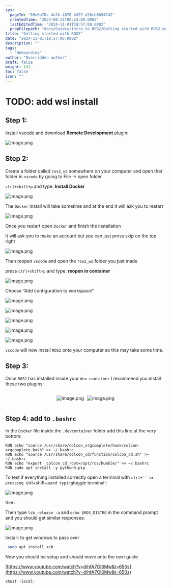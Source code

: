 ```yaml
---
sys:
  pageId: "89e0a78c-4e2b-4070-b327-d28cb0694742"
  createdTime: "2024-08-21T00:24:00.000Z"
  lastEditedTime: "2024-11-01T18:57:00.000Z"
  propFilepath: "docs/Guides/intro_to_ROS2/Getting started with ROS2.md"
title: "Getting started with ROS2"
date: "2024-11-01T18:57:00.000Z"
description: ""
tags:
  - "Onboarding"
author: "Overridden author"
draft: false
weight: 141
toc: false
icon: ""
---
```


# TODO: add wsl install

## Step 1:

[Install vscode](https://code.visualstudio.com/download) and download **Remote Development** plugin:

![image.png](https://prod-files-secure.s3.us-west-2.amazonaws.com/d518164a-d88e-44d1-a4ee-3adb3bd8bce0/efb52993-1881-4a40-b95e-6f020334f022/image.png?X-Amz-Algorithm=AWS4-HMAC-SHA256&X-Amz-Content-Sha256=UNSIGNED-PAYLOAD&X-Amz-Credential=ASIAZI2LB466T2WX3ROK%2F20250324%2Fus-west-2%2Fs3%2Faws4_request&X-Amz-Date=20250324T022054Z&X-Amz-Expires=3600&X-Amz-Security-Token=IQoJb3JpZ2luX2VjEIj%2F%2F%2F%2F%2F%2F%2F%2F%2F%2FwEaCXVzLXdlc3QtMiJIMEYCIQCIViciqb%2B2V5I85%2Bjtv3Bm34M2%2FavAXm7GK%2B9vBJ%2FaygIhAMJQE6%2BeV3rO4BhRXxaOoFx92NP2R95RX9AqOl8fTGyHKogECOH%2F%2F%2F%2F%2F%2F%2F%2F%2F%2FwEQABoMNjM3NDIzMTgzODA1Igxm7PSSyfvWrLSfYHwq3APjD%2Fk52wHCv9zwUJJiLyavzzt4OCH2ctPK4petQsxzcjVnIBSnHNpYG0zS79KEgra72m%2BOtLqnNF1uTu4ElBCSwgeKd1nZFab3IkHdBebzZDisMo5bsPJHsAj4T2oskrNeRMQtX3OKTNIk0UMdk33enG0deutmx%2BpVpiAAIPsM0tzOP0YIukGxY4u7URdoOBRHz9NjOUqO6Q%2BFUMI%2F0EjDxst2KCLeOVIAZi%2B72eyRfTyk5f4fCSER7YiunK2UVbNVaVRwo%2FuylQUF%2FnMLOQvYqyJzZciHjKM588HfA4C54YIdAWtGoQKMw0J%2FpNuF%2BhRtBIhrpkONzxpu7teZdwidADShnOAJhZzwI3%2B66O4t31UWq%2FjRXtypFXzYP1NLNmMq%2Bjg0ofr9MZu%2F2JF0mZ9HsyAwPJzpBaPcL4XAvR3RL3e4G7xwlOIm%2Fhoa5mc779FSx9%2BVCsDObyJG7uloNz%2BDs1nlNZrTVtV4XIkvQnPzsoAApi8%2BBRx5C%2BM9beiYfBzhT3jhmF2TZH6UDg0qLoBp5jk9atwZlPgCYqpSpILMLdHgmrsVRbMKd4cZh5WpRT1EHbhQOR3l3YGqLuMvJ%2Fb1Fepi4meMglXn%2ByxpAU9CBJL7tCrlZzN1mp9e5zDBsIK%2FBjqkAdik1cMKx1IAPnWgg3ijXu2XYSlgsAc9Xo3QndfTc3xbqr4nGrA4HL8lgmo05zgx1lGx8aLvJr1%2FDjitxm3qeyFc3iS2SGZhq8EdcP9UaSvzuRzZxj0fIP8yGwzn7s1iMSs7BrG%2F9GwWEhfi0UA53fK2b%2FUHMYUm5Gkch2w8OIZDvEnBBMMmWNnawZ98Kxe25UBDziuDjfgebYNSKwuXoWufts2s&X-Amz-Signature=aa76472ef7e47b89ee1b9bfde99731798eb4dcd5842f5f3c740aac0c9046befc&X-Amz-SignedHeaders=host&x-id=GetObject)

## Step 2:

Create a folder called `ros2_ws` somewhere on your computer and open that folder in `vscode` by going to File → open folder 

`ctrl+shift+p` and type: **Install Docker**

![image.png](https://prod-files-secure.s3.us-west-2.amazonaws.com/d518164a-d88e-44d1-a4ee-3adb3bd8bce0/2269dc0e-1cd5-47ff-bceb-c04ad9b2eab0/image.png?X-Amz-Algorithm=AWS4-HMAC-SHA256&X-Amz-Content-Sha256=UNSIGNED-PAYLOAD&X-Amz-Credential=ASIAZI2LB466T2WX3ROK%2F20250324%2Fus-west-2%2Fs3%2Faws4_request&X-Amz-Date=20250324T022054Z&X-Amz-Expires=3600&X-Amz-Security-Token=IQoJb3JpZ2luX2VjEIj%2F%2F%2F%2F%2F%2F%2F%2F%2F%2FwEaCXVzLXdlc3QtMiJIMEYCIQCIViciqb%2B2V5I85%2Bjtv3Bm34M2%2FavAXm7GK%2B9vBJ%2FaygIhAMJQE6%2BeV3rO4BhRXxaOoFx92NP2R95RX9AqOl8fTGyHKogECOH%2F%2F%2F%2F%2F%2F%2F%2F%2F%2FwEQABoMNjM3NDIzMTgzODA1Igxm7PSSyfvWrLSfYHwq3APjD%2Fk52wHCv9zwUJJiLyavzzt4OCH2ctPK4petQsxzcjVnIBSnHNpYG0zS79KEgra72m%2BOtLqnNF1uTu4ElBCSwgeKd1nZFab3IkHdBebzZDisMo5bsPJHsAj4T2oskrNeRMQtX3OKTNIk0UMdk33enG0deutmx%2BpVpiAAIPsM0tzOP0YIukGxY4u7URdoOBRHz9NjOUqO6Q%2BFUMI%2F0EjDxst2KCLeOVIAZi%2B72eyRfTyk5f4fCSER7YiunK2UVbNVaVRwo%2FuylQUF%2FnMLOQvYqyJzZciHjKM588HfA4C54YIdAWtGoQKMw0J%2FpNuF%2BhRtBIhrpkONzxpu7teZdwidADShnOAJhZzwI3%2B66O4t31UWq%2FjRXtypFXzYP1NLNmMq%2Bjg0ofr9MZu%2F2JF0mZ9HsyAwPJzpBaPcL4XAvR3RL3e4G7xwlOIm%2Fhoa5mc779FSx9%2BVCsDObyJG7uloNz%2BDs1nlNZrTVtV4XIkvQnPzsoAApi8%2BBRx5C%2BM9beiYfBzhT3jhmF2TZH6UDg0qLoBp5jk9atwZlPgCYqpSpILMLdHgmrsVRbMKd4cZh5WpRT1EHbhQOR3l3YGqLuMvJ%2Fb1Fepi4meMglXn%2ByxpAU9CBJL7tCrlZzN1mp9e5zDBsIK%2FBjqkAdik1cMKx1IAPnWgg3ijXu2XYSlgsAc9Xo3QndfTc3xbqr4nGrA4HL8lgmo05zgx1lGx8aLvJr1%2FDjitxm3qeyFc3iS2SGZhq8EdcP9UaSvzuRzZxj0fIP8yGwzn7s1iMSs7BrG%2F9GwWEhfi0UA53fK2b%2FUHMYUm5Gkch2w8OIZDvEnBBMMmWNnawZ98Kxe25UBDziuDjfgebYNSKwuXoWufts2s&X-Amz-Signature=892c26747a1b42773c70dad7f4701c4476350a3b51d11ef28093b8fcd25635b5&X-Amz-SignedHeaders=host&x-id=GetObject)

The `Docker` install will take sometime and at the end it will ask you to restart

![image.png](https://prod-files-secure.s3.us-west-2.amazonaws.com/d518164a-d88e-44d1-a4ee-3adb3bd8bce0/ed233f78-be33-4b1f-b89c-9c346c0e961e/image.png?X-Amz-Algorithm=AWS4-HMAC-SHA256&X-Amz-Content-Sha256=UNSIGNED-PAYLOAD&X-Amz-Credential=ASIAZI2LB466T2WX3ROK%2F20250324%2Fus-west-2%2Fs3%2Faws4_request&X-Amz-Date=20250324T022054Z&X-Amz-Expires=3600&X-Amz-Security-Token=IQoJb3JpZ2luX2VjEIj%2F%2F%2F%2F%2F%2F%2F%2F%2F%2FwEaCXVzLXdlc3QtMiJIMEYCIQCIViciqb%2B2V5I85%2Bjtv3Bm34M2%2FavAXm7GK%2B9vBJ%2FaygIhAMJQE6%2BeV3rO4BhRXxaOoFx92NP2R95RX9AqOl8fTGyHKogECOH%2F%2F%2F%2F%2F%2F%2F%2F%2F%2FwEQABoMNjM3NDIzMTgzODA1Igxm7PSSyfvWrLSfYHwq3APjD%2Fk52wHCv9zwUJJiLyavzzt4OCH2ctPK4petQsxzcjVnIBSnHNpYG0zS79KEgra72m%2BOtLqnNF1uTu4ElBCSwgeKd1nZFab3IkHdBebzZDisMo5bsPJHsAj4T2oskrNeRMQtX3OKTNIk0UMdk33enG0deutmx%2BpVpiAAIPsM0tzOP0YIukGxY4u7URdoOBRHz9NjOUqO6Q%2BFUMI%2F0EjDxst2KCLeOVIAZi%2B72eyRfTyk5f4fCSER7YiunK2UVbNVaVRwo%2FuylQUF%2FnMLOQvYqyJzZciHjKM588HfA4C54YIdAWtGoQKMw0J%2FpNuF%2BhRtBIhrpkONzxpu7teZdwidADShnOAJhZzwI3%2B66O4t31UWq%2FjRXtypFXzYP1NLNmMq%2Bjg0ofr9MZu%2F2JF0mZ9HsyAwPJzpBaPcL4XAvR3RL3e4G7xwlOIm%2Fhoa5mc779FSx9%2BVCsDObyJG7uloNz%2BDs1nlNZrTVtV4XIkvQnPzsoAApi8%2BBRx5C%2BM9beiYfBzhT3jhmF2TZH6UDg0qLoBp5jk9atwZlPgCYqpSpILMLdHgmrsVRbMKd4cZh5WpRT1EHbhQOR3l3YGqLuMvJ%2Fb1Fepi4meMglXn%2ByxpAU9CBJL7tCrlZzN1mp9e5zDBsIK%2FBjqkAdik1cMKx1IAPnWgg3ijXu2XYSlgsAc9Xo3QndfTc3xbqr4nGrA4HL8lgmo05zgx1lGx8aLvJr1%2FDjitxm3qeyFc3iS2SGZhq8EdcP9UaSvzuRzZxj0fIP8yGwzn7s1iMSs7BrG%2F9GwWEhfi0UA53fK2b%2FUHMYUm5Gkch2w8OIZDvEnBBMMmWNnawZ98Kxe25UBDziuDjfgebYNSKwuXoWufts2s&X-Amz-Signature=dccf62ac6ff90ad9e63bb26b5aacc248cd08cfeac69b14c873d3c5e4afd1734c&X-Amz-SignedHeaders=host&x-id=GetObject)

Once you restart open `Docker` and finish the installation

It will ask you to make an account but you can just press skip on the top right

![image.png](https://prod-files-secure.s3.us-west-2.amazonaws.com/d518164a-d88e-44d1-a4ee-3adb3bd8bce0/21010ad9-1659-4fd9-9f59-9932a09b2a3d/image.png?X-Amz-Algorithm=AWS4-HMAC-SHA256&X-Amz-Content-Sha256=UNSIGNED-PAYLOAD&X-Amz-Credential=ASIAZI2LB466T2WX3ROK%2F20250324%2Fus-west-2%2Fs3%2Faws4_request&X-Amz-Date=20250324T022054Z&X-Amz-Expires=3600&X-Amz-Security-Token=IQoJb3JpZ2luX2VjEIj%2F%2F%2F%2F%2F%2F%2F%2F%2F%2FwEaCXVzLXdlc3QtMiJIMEYCIQCIViciqb%2B2V5I85%2Bjtv3Bm34M2%2FavAXm7GK%2B9vBJ%2FaygIhAMJQE6%2BeV3rO4BhRXxaOoFx92NP2R95RX9AqOl8fTGyHKogECOH%2F%2F%2F%2F%2F%2F%2F%2F%2F%2FwEQABoMNjM3NDIzMTgzODA1Igxm7PSSyfvWrLSfYHwq3APjD%2Fk52wHCv9zwUJJiLyavzzt4OCH2ctPK4petQsxzcjVnIBSnHNpYG0zS79KEgra72m%2BOtLqnNF1uTu4ElBCSwgeKd1nZFab3IkHdBebzZDisMo5bsPJHsAj4T2oskrNeRMQtX3OKTNIk0UMdk33enG0deutmx%2BpVpiAAIPsM0tzOP0YIukGxY4u7URdoOBRHz9NjOUqO6Q%2BFUMI%2F0EjDxst2KCLeOVIAZi%2B72eyRfTyk5f4fCSER7YiunK2UVbNVaVRwo%2FuylQUF%2FnMLOQvYqyJzZciHjKM588HfA4C54YIdAWtGoQKMw0J%2FpNuF%2BhRtBIhrpkONzxpu7teZdwidADShnOAJhZzwI3%2B66O4t31UWq%2FjRXtypFXzYP1NLNmMq%2Bjg0ofr9MZu%2F2JF0mZ9HsyAwPJzpBaPcL4XAvR3RL3e4G7xwlOIm%2Fhoa5mc779FSx9%2BVCsDObyJG7uloNz%2BDs1nlNZrTVtV4XIkvQnPzsoAApi8%2BBRx5C%2BM9beiYfBzhT3jhmF2TZH6UDg0qLoBp5jk9atwZlPgCYqpSpILMLdHgmrsVRbMKd4cZh5WpRT1EHbhQOR3l3YGqLuMvJ%2Fb1Fepi4meMglXn%2ByxpAU9CBJL7tCrlZzN1mp9e5zDBsIK%2FBjqkAdik1cMKx1IAPnWgg3ijXu2XYSlgsAc9Xo3QndfTc3xbqr4nGrA4HL8lgmo05zgx1lGx8aLvJr1%2FDjitxm3qeyFc3iS2SGZhq8EdcP9UaSvzuRzZxj0fIP8yGwzn7s1iMSs7BrG%2F9GwWEhfi0UA53fK2b%2FUHMYUm5Gkch2w8OIZDvEnBBMMmWNnawZ98Kxe25UBDziuDjfgebYNSKwuXoWufts2s&X-Amz-Signature=d111fb85d98e747820c64182f144cfd12fa270f85cd1048fa99249cfda08d651&X-Amz-SignedHeaders=host&x-id=GetObject)

Then reopen `vscode` and open the `ros2_ws` folder you just made

press `ctrl+shift+p` and type: **reopen in container**

![image.png](https://prod-files-secure.s3.us-west-2.amazonaws.com/d518164a-d88e-44d1-a4ee-3adb3bd8bce0/4e93b8c2-41ad-488c-8095-c74205196118/image.png?X-Amz-Algorithm=AWS4-HMAC-SHA256&X-Amz-Content-Sha256=UNSIGNED-PAYLOAD&X-Amz-Credential=ASIAZI2LB466T2WX3ROK%2F20250324%2Fus-west-2%2Fs3%2Faws4_request&X-Amz-Date=20250324T022054Z&X-Amz-Expires=3600&X-Amz-Security-Token=IQoJb3JpZ2luX2VjEIj%2F%2F%2F%2F%2F%2F%2F%2F%2F%2FwEaCXVzLXdlc3QtMiJIMEYCIQCIViciqb%2B2V5I85%2Bjtv3Bm34M2%2FavAXm7GK%2B9vBJ%2FaygIhAMJQE6%2BeV3rO4BhRXxaOoFx92NP2R95RX9AqOl8fTGyHKogECOH%2F%2F%2F%2F%2F%2F%2F%2F%2F%2FwEQABoMNjM3NDIzMTgzODA1Igxm7PSSyfvWrLSfYHwq3APjD%2Fk52wHCv9zwUJJiLyavzzt4OCH2ctPK4petQsxzcjVnIBSnHNpYG0zS79KEgra72m%2BOtLqnNF1uTu4ElBCSwgeKd1nZFab3IkHdBebzZDisMo5bsPJHsAj4T2oskrNeRMQtX3OKTNIk0UMdk33enG0deutmx%2BpVpiAAIPsM0tzOP0YIukGxY4u7URdoOBRHz9NjOUqO6Q%2BFUMI%2F0EjDxst2KCLeOVIAZi%2B72eyRfTyk5f4fCSER7YiunK2UVbNVaVRwo%2FuylQUF%2FnMLOQvYqyJzZciHjKM588HfA4C54YIdAWtGoQKMw0J%2FpNuF%2BhRtBIhrpkONzxpu7teZdwidADShnOAJhZzwI3%2B66O4t31UWq%2FjRXtypFXzYP1NLNmMq%2Bjg0ofr9MZu%2F2JF0mZ9HsyAwPJzpBaPcL4XAvR3RL3e4G7xwlOIm%2Fhoa5mc779FSx9%2BVCsDObyJG7uloNz%2BDs1nlNZrTVtV4XIkvQnPzsoAApi8%2BBRx5C%2BM9beiYfBzhT3jhmF2TZH6UDg0qLoBp5jk9atwZlPgCYqpSpILMLdHgmrsVRbMKd4cZh5WpRT1EHbhQOR3l3YGqLuMvJ%2Fb1Fepi4meMglXn%2ByxpAU9CBJL7tCrlZzN1mp9e5zDBsIK%2FBjqkAdik1cMKx1IAPnWgg3ijXu2XYSlgsAc9Xo3QndfTc3xbqr4nGrA4HL8lgmo05zgx1lGx8aLvJr1%2FDjitxm3qeyFc3iS2SGZhq8EdcP9UaSvzuRzZxj0fIP8yGwzn7s1iMSs7BrG%2F9GwWEhfi0UA53fK2b%2FUHMYUm5Gkch2w8OIZDvEnBBMMmWNnawZ98Kxe25UBDziuDjfgebYNSKwuXoWufts2s&X-Amz-Signature=fbe6b1bde2f05c108e4cf8c2f405dad7960bd0ded2ac44276e9f84d032805243&X-Amz-SignedHeaders=host&x-id=GetObject)

Choose “Add configuration to workspace”

![image.png](https://prod-files-secure.s3.us-west-2.amazonaws.com/d518164a-d88e-44d1-a4ee-3adb3bd8bce0/9560b282-5060-4989-ba37-97e7b2c22476/image.png?X-Amz-Algorithm=AWS4-HMAC-SHA256&X-Amz-Content-Sha256=UNSIGNED-PAYLOAD&X-Amz-Credential=ASIAZI2LB466T2WX3ROK%2F20250324%2Fus-west-2%2Fs3%2Faws4_request&X-Amz-Date=20250324T022054Z&X-Amz-Expires=3600&X-Amz-Security-Token=IQoJb3JpZ2luX2VjEIj%2F%2F%2F%2F%2F%2F%2F%2F%2F%2FwEaCXVzLXdlc3QtMiJIMEYCIQCIViciqb%2B2V5I85%2Bjtv3Bm34M2%2FavAXm7GK%2B9vBJ%2FaygIhAMJQE6%2BeV3rO4BhRXxaOoFx92NP2R95RX9AqOl8fTGyHKogECOH%2F%2F%2F%2F%2F%2F%2F%2F%2F%2FwEQABoMNjM3NDIzMTgzODA1Igxm7PSSyfvWrLSfYHwq3APjD%2Fk52wHCv9zwUJJiLyavzzt4OCH2ctPK4petQsxzcjVnIBSnHNpYG0zS79KEgra72m%2BOtLqnNF1uTu4ElBCSwgeKd1nZFab3IkHdBebzZDisMo5bsPJHsAj4T2oskrNeRMQtX3OKTNIk0UMdk33enG0deutmx%2BpVpiAAIPsM0tzOP0YIukGxY4u7URdoOBRHz9NjOUqO6Q%2BFUMI%2F0EjDxst2KCLeOVIAZi%2B72eyRfTyk5f4fCSER7YiunK2UVbNVaVRwo%2FuylQUF%2FnMLOQvYqyJzZciHjKM588HfA4C54YIdAWtGoQKMw0J%2FpNuF%2BhRtBIhrpkONzxpu7teZdwidADShnOAJhZzwI3%2B66O4t31UWq%2FjRXtypFXzYP1NLNmMq%2Bjg0ofr9MZu%2F2JF0mZ9HsyAwPJzpBaPcL4XAvR3RL3e4G7xwlOIm%2Fhoa5mc779FSx9%2BVCsDObyJG7uloNz%2BDs1nlNZrTVtV4XIkvQnPzsoAApi8%2BBRx5C%2BM9beiYfBzhT3jhmF2TZH6UDg0qLoBp5jk9atwZlPgCYqpSpILMLdHgmrsVRbMKd4cZh5WpRT1EHbhQOR3l3YGqLuMvJ%2Fb1Fepi4meMglXn%2ByxpAU9CBJL7tCrlZzN1mp9e5zDBsIK%2FBjqkAdik1cMKx1IAPnWgg3ijXu2XYSlgsAc9Xo3QndfTc3xbqr4nGrA4HL8lgmo05zgx1lGx8aLvJr1%2FDjitxm3qeyFc3iS2SGZhq8EdcP9UaSvzuRzZxj0fIP8yGwzn7s1iMSs7BrG%2F9GwWEhfi0UA53fK2b%2FUHMYUm5Gkch2w8OIZDvEnBBMMmWNnawZ98Kxe25UBDziuDjfgebYNSKwuXoWufts2s&X-Amz-Signature=cdb840e1539d9f61c3542bb37c5f32dcf559559cfbdeb3515a1b603564e6b9be&X-Amz-SignedHeaders=host&x-id=GetObject)

![image.png](https://prod-files-secure.s3.us-west-2.amazonaws.com/d518164a-d88e-44d1-a4ee-3adb3bd8bce0/2ee63f81-886b-48e8-a553-dc6e5eac99e4/image.png?X-Amz-Algorithm=AWS4-HMAC-SHA256&X-Amz-Content-Sha256=UNSIGNED-PAYLOAD&X-Amz-Credential=ASIAZI2LB466T2WX3ROK%2F20250324%2Fus-west-2%2Fs3%2Faws4_request&X-Amz-Date=20250324T022054Z&X-Amz-Expires=3600&X-Amz-Security-Token=IQoJb3JpZ2luX2VjEIj%2F%2F%2F%2F%2F%2F%2F%2F%2F%2FwEaCXVzLXdlc3QtMiJIMEYCIQCIViciqb%2B2V5I85%2Bjtv3Bm34M2%2FavAXm7GK%2B9vBJ%2FaygIhAMJQE6%2BeV3rO4BhRXxaOoFx92NP2R95RX9AqOl8fTGyHKogECOH%2F%2F%2F%2F%2F%2F%2F%2F%2F%2FwEQABoMNjM3NDIzMTgzODA1Igxm7PSSyfvWrLSfYHwq3APjD%2Fk52wHCv9zwUJJiLyavzzt4OCH2ctPK4petQsxzcjVnIBSnHNpYG0zS79KEgra72m%2BOtLqnNF1uTu4ElBCSwgeKd1nZFab3IkHdBebzZDisMo5bsPJHsAj4T2oskrNeRMQtX3OKTNIk0UMdk33enG0deutmx%2BpVpiAAIPsM0tzOP0YIukGxY4u7URdoOBRHz9NjOUqO6Q%2BFUMI%2F0EjDxst2KCLeOVIAZi%2B72eyRfTyk5f4fCSER7YiunK2UVbNVaVRwo%2FuylQUF%2FnMLOQvYqyJzZciHjKM588HfA4C54YIdAWtGoQKMw0J%2FpNuF%2BhRtBIhrpkONzxpu7teZdwidADShnOAJhZzwI3%2B66O4t31UWq%2FjRXtypFXzYP1NLNmMq%2Bjg0ofr9MZu%2F2JF0mZ9HsyAwPJzpBaPcL4XAvR3RL3e4G7xwlOIm%2Fhoa5mc779FSx9%2BVCsDObyJG7uloNz%2BDs1nlNZrTVtV4XIkvQnPzsoAApi8%2BBRx5C%2BM9beiYfBzhT3jhmF2TZH6UDg0qLoBp5jk9atwZlPgCYqpSpILMLdHgmrsVRbMKd4cZh5WpRT1EHbhQOR3l3YGqLuMvJ%2Fb1Fepi4meMglXn%2ByxpAU9CBJL7tCrlZzN1mp9e5zDBsIK%2FBjqkAdik1cMKx1IAPnWgg3ijXu2XYSlgsAc9Xo3QndfTc3xbqr4nGrA4HL8lgmo05zgx1lGx8aLvJr1%2FDjitxm3qeyFc3iS2SGZhq8EdcP9UaSvzuRzZxj0fIP8yGwzn7s1iMSs7BrG%2F9GwWEhfi0UA53fK2b%2FUHMYUm5Gkch2w8OIZDvEnBBMMmWNnawZ98Kxe25UBDziuDjfgebYNSKwuXoWufts2s&X-Amz-Signature=a0a33991adf7e56ef60ffb136aa0b11caab18b3f38400c749cc0f9717747f373&X-Amz-SignedHeaders=host&x-id=GetObject)

![image.png](https://prod-files-secure.s3.us-west-2.amazonaws.com/d518164a-d88e-44d1-a4ee-3adb3bd8bce0/ae1580b2-b048-407e-aed9-b584224a7a04/image.png?X-Amz-Algorithm=AWS4-HMAC-SHA256&X-Amz-Content-Sha256=UNSIGNED-PAYLOAD&X-Amz-Credential=ASIAZI2LB466T2WX3ROK%2F20250324%2Fus-west-2%2Fs3%2Faws4_request&X-Amz-Date=20250324T022054Z&X-Amz-Expires=3600&X-Amz-Security-Token=IQoJb3JpZ2luX2VjEIj%2F%2F%2F%2F%2F%2F%2F%2F%2F%2FwEaCXVzLXdlc3QtMiJIMEYCIQCIViciqb%2B2V5I85%2Bjtv3Bm34M2%2FavAXm7GK%2B9vBJ%2FaygIhAMJQE6%2BeV3rO4BhRXxaOoFx92NP2R95RX9AqOl8fTGyHKogECOH%2F%2F%2F%2F%2F%2F%2F%2F%2F%2FwEQABoMNjM3NDIzMTgzODA1Igxm7PSSyfvWrLSfYHwq3APjD%2Fk52wHCv9zwUJJiLyavzzt4OCH2ctPK4petQsxzcjVnIBSnHNpYG0zS79KEgra72m%2BOtLqnNF1uTu4ElBCSwgeKd1nZFab3IkHdBebzZDisMo5bsPJHsAj4T2oskrNeRMQtX3OKTNIk0UMdk33enG0deutmx%2BpVpiAAIPsM0tzOP0YIukGxY4u7URdoOBRHz9NjOUqO6Q%2BFUMI%2F0EjDxst2KCLeOVIAZi%2B72eyRfTyk5f4fCSER7YiunK2UVbNVaVRwo%2FuylQUF%2FnMLOQvYqyJzZciHjKM588HfA4C54YIdAWtGoQKMw0J%2FpNuF%2BhRtBIhrpkONzxpu7teZdwidADShnOAJhZzwI3%2B66O4t31UWq%2FjRXtypFXzYP1NLNmMq%2Bjg0ofr9MZu%2F2JF0mZ9HsyAwPJzpBaPcL4XAvR3RL3e4G7xwlOIm%2Fhoa5mc779FSx9%2BVCsDObyJG7uloNz%2BDs1nlNZrTVtV4XIkvQnPzsoAApi8%2BBRx5C%2BM9beiYfBzhT3jhmF2TZH6UDg0qLoBp5jk9atwZlPgCYqpSpILMLdHgmrsVRbMKd4cZh5WpRT1EHbhQOR3l3YGqLuMvJ%2Fb1Fepi4meMglXn%2ByxpAU9CBJL7tCrlZzN1mp9e5zDBsIK%2FBjqkAdik1cMKx1IAPnWgg3ijXu2XYSlgsAc9Xo3QndfTc3xbqr4nGrA4HL8lgmo05zgx1lGx8aLvJr1%2FDjitxm3qeyFc3iS2SGZhq8EdcP9UaSvzuRzZxj0fIP8yGwzn7s1iMSs7BrG%2F9GwWEhfi0UA53fK2b%2FUHMYUm5Gkch2w8OIZDvEnBBMMmWNnawZ98Kxe25UBDziuDjfgebYNSKwuXoWufts2s&X-Amz-Signature=adfa9f991c9b70e5ac64fa8d2b086e30416febdc8590d928235d472bc25eec66&X-Amz-SignedHeaders=host&x-id=GetObject)

![image.png](https://prod-files-secure.s3.us-west-2.amazonaws.com/d518164a-d88e-44d1-a4ee-3adb3bd8bce0/53255b28-f75e-430f-b9e3-c0ac8577e42b/image.png?X-Amz-Algorithm=AWS4-HMAC-SHA256&X-Amz-Content-Sha256=UNSIGNED-PAYLOAD&X-Amz-Credential=ASIAZI2LB466T2WX3ROK%2F20250324%2Fus-west-2%2Fs3%2Faws4_request&X-Amz-Date=20250324T022054Z&X-Amz-Expires=3600&X-Amz-Security-Token=IQoJb3JpZ2luX2VjEIj%2F%2F%2F%2F%2F%2F%2F%2F%2F%2FwEaCXVzLXdlc3QtMiJIMEYCIQCIViciqb%2B2V5I85%2Bjtv3Bm34M2%2FavAXm7GK%2B9vBJ%2FaygIhAMJQE6%2BeV3rO4BhRXxaOoFx92NP2R95RX9AqOl8fTGyHKogECOH%2F%2F%2F%2F%2F%2F%2F%2F%2F%2FwEQABoMNjM3NDIzMTgzODA1Igxm7PSSyfvWrLSfYHwq3APjD%2Fk52wHCv9zwUJJiLyavzzt4OCH2ctPK4petQsxzcjVnIBSnHNpYG0zS79KEgra72m%2BOtLqnNF1uTu4ElBCSwgeKd1nZFab3IkHdBebzZDisMo5bsPJHsAj4T2oskrNeRMQtX3OKTNIk0UMdk33enG0deutmx%2BpVpiAAIPsM0tzOP0YIukGxY4u7URdoOBRHz9NjOUqO6Q%2BFUMI%2F0EjDxst2KCLeOVIAZi%2B72eyRfTyk5f4fCSER7YiunK2UVbNVaVRwo%2FuylQUF%2FnMLOQvYqyJzZciHjKM588HfA4C54YIdAWtGoQKMw0J%2FpNuF%2BhRtBIhrpkONzxpu7teZdwidADShnOAJhZzwI3%2B66O4t31UWq%2FjRXtypFXzYP1NLNmMq%2Bjg0ofr9MZu%2F2JF0mZ9HsyAwPJzpBaPcL4XAvR3RL3e4G7xwlOIm%2Fhoa5mc779FSx9%2BVCsDObyJG7uloNz%2BDs1nlNZrTVtV4XIkvQnPzsoAApi8%2BBRx5C%2BM9beiYfBzhT3jhmF2TZH6UDg0qLoBp5jk9atwZlPgCYqpSpILMLdHgmrsVRbMKd4cZh5WpRT1EHbhQOR3l3YGqLuMvJ%2Fb1Fepi4meMglXn%2ByxpAU9CBJL7tCrlZzN1mp9e5zDBsIK%2FBjqkAdik1cMKx1IAPnWgg3ijXu2XYSlgsAc9Xo3QndfTc3xbqr4nGrA4HL8lgmo05zgx1lGx8aLvJr1%2FDjitxm3qeyFc3iS2SGZhq8EdcP9UaSvzuRzZxj0fIP8yGwzn7s1iMSs7BrG%2F9GwWEhfi0UA53fK2b%2FUHMYUm5Gkch2w8OIZDvEnBBMMmWNnawZ98Kxe25UBDziuDjfgebYNSKwuXoWufts2s&X-Amz-Signature=29fbf6eb8fe8c49571691a09203abf7b57a6b4f2ae49115e86c1d6fb655917fc&X-Amz-SignedHeaders=host&x-id=GetObject)

![image.png](https://prod-files-secure.s3.us-west-2.amazonaws.com/d518164a-d88e-44d1-a4ee-3adb3bd8bce0/7c562767-5af9-4ffb-97d1-327bcdf4ee00/image.png?X-Amz-Algorithm=AWS4-HMAC-SHA256&X-Amz-Content-Sha256=UNSIGNED-PAYLOAD&X-Amz-Credential=ASIAZI2LB466T2WX3ROK%2F20250324%2Fus-west-2%2Fs3%2Faws4_request&X-Amz-Date=20250324T022054Z&X-Amz-Expires=3600&X-Amz-Security-Token=IQoJb3JpZ2luX2VjEIj%2F%2F%2F%2F%2F%2F%2F%2F%2F%2FwEaCXVzLXdlc3QtMiJIMEYCIQCIViciqb%2B2V5I85%2Bjtv3Bm34M2%2FavAXm7GK%2B9vBJ%2FaygIhAMJQE6%2BeV3rO4BhRXxaOoFx92NP2R95RX9AqOl8fTGyHKogECOH%2F%2F%2F%2F%2F%2F%2F%2F%2F%2FwEQABoMNjM3NDIzMTgzODA1Igxm7PSSyfvWrLSfYHwq3APjD%2Fk52wHCv9zwUJJiLyavzzt4OCH2ctPK4petQsxzcjVnIBSnHNpYG0zS79KEgra72m%2BOtLqnNF1uTu4ElBCSwgeKd1nZFab3IkHdBebzZDisMo5bsPJHsAj4T2oskrNeRMQtX3OKTNIk0UMdk33enG0deutmx%2BpVpiAAIPsM0tzOP0YIukGxY4u7URdoOBRHz9NjOUqO6Q%2BFUMI%2F0EjDxst2KCLeOVIAZi%2B72eyRfTyk5f4fCSER7YiunK2UVbNVaVRwo%2FuylQUF%2FnMLOQvYqyJzZciHjKM588HfA4C54YIdAWtGoQKMw0J%2FpNuF%2BhRtBIhrpkONzxpu7teZdwidADShnOAJhZzwI3%2B66O4t31UWq%2FjRXtypFXzYP1NLNmMq%2Bjg0ofr9MZu%2F2JF0mZ9HsyAwPJzpBaPcL4XAvR3RL3e4G7xwlOIm%2Fhoa5mc779FSx9%2BVCsDObyJG7uloNz%2BDs1nlNZrTVtV4XIkvQnPzsoAApi8%2BBRx5C%2BM9beiYfBzhT3jhmF2TZH6UDg0qLoBp5jk9atwZlPgCYqpSpILMLdHgmrsVRbMKd4cZh5WpRT1EHbhQOR3l3YGqLuMvJ%2Fb1Fepi4meMglXn%2ByxpAU9CBJL7tCrlZzN1mp9e5zDBsIK%2FBjqkAdik1cMKx1IAPnWgg3ijXu2XYSlgsAc9Xo3QndfTc3xbqr4nGrA4HL8lgmo05zgx1lGx8aLvJr1%2FDjitxm3qeyFc3iS2SGZhq8EdcP9UaSvzuRzZxj0fIP8yGwzn7s1iMSs7BrG%2F9GwWEhfi0UA53fK2b%2FUHMYUm5Gkch2w8OIZDvEnBBMMmWNnawZ98Kxe25UBDziuDjfgebYNSKwuXoWufts2s&X-Amz-Signature=9d90fe4159a6438541b7d4f628ebc5f7824f636fdce9f2e6b77287b6834311a4&X-Amz-SignedHeaders=host&x-id=GetObject)

`vscode` will now install `ROS2` onto your computer so this may take some time.

## Step 3:

Once `ROS2` has installed inside your `dev-container` I recommend you install these two plugins:

<div style="display: flex;flex-direction: row; column-gap:10px; max-width: 630px;justify-content: center;">
<div>

![image.png](https://prod-files-secure.s3.us-west-2.amazonaws.com/d518164a-d88e-44d1-a4ee-3adb3bd8bce0/3fc3d550-5a54-4ba1-ba6b-faa01cdb7369/image.png?X-Amz-Algorithm=AWS4-HMAC-SHA256&X-Amz-Content-Sha256=UNSIGNED-PAYLOAD&X-Amz-Credential=ASIAZI2LB466QL45YZLT%2F20250324%2Fus-west-2%2Fs3%2Faws4_request&X-Amz-Date=20250324T022056Z&X-Amz-Expires=3600&X-Amz-Security-Token=IQoJb3JpZ2luX2VjEIj%2F%2F%2F%2F%2F%2F%2F%2F%2F%2FwEaCXVzLXdlc3QtMiJGMEQCIFfaLCcTlUkTUqVkYsc2zJAGdUEkXtJp8R2KXjYKpIN9AiAJWFrmgDqP7kqRJw30QkLRWpFITSp75g0p%2B5OwZDKugSqIBAjh%2F%2F%2F%2F%2F%2F%2F%2F%2F%2F8BEAAaDDYzNzQyMzE4MzgwNSIM19ypkyx5CwWkvS2MKtwDOJRAhxaOzWimu7ELx1FnlWbomO%2Fbo%2FG05o8l2AS72NekI0YdiLwUzFwdl89ZeJvaWwvnTDY31JQFl9DompOBcAxXpell7y7N1t0oaHg5K3XbsiS5iDAGb2llvXNa0hMJXoaR067uNDzdy8VzFaipgHhGwXxSZgRCVw3CovhwhavwzmOfPDigUFthRXYugNjxciMeYL7ZJ3C4z8rtBs7qZqxFM962KzLHz%2F6rbmHxcpluE3C%2BURL6RuWS%2FzD%2FVgzazMoUEw1KTSq6Iq95C9UKy%2FmScslMxmVGBqjXTgLorajqoeh5V49FqXQRqLOJAnzCJ%2FFpSofhO3MoksaNHaH%2Bn3WX4FiBWkXu5Ny3M70tPWEW329vt3BNMj%2FjxwstO9JFA06YMCQzfPHDckom5dHKwU5hQcWNPdYT2%2FHUEVvoaGgfgCl7Tg%2FH%2BbYopRFUVI9903vQCOOhDqXvfQQdVLr24c9wjxloo04UTZl9CJZiqI0nf%2BoJXwHRkydzWKvKKMzVP0pkBrZzehiVxBI3dHnI48kOrFy%2BsjDOjgTkBUCNXxCrTJzrxPZuaZclNVBa82uUcyST3kI1AxTDfsTt8uapJ8DeChZ2FS4p4chhePgwwWtigusxwUS7k9MjZWowmbGCvwY6pgHQpjzwiT3rgw31jxKoJZXMqJBs9VIdD7qzWqvtkgisGgbHMuFdVSHd4VuO78cQo%2FBviNuZU5sA3FjNy1lwq9n%2B7Ur8i9yDs5U%2BrKq3tWnB4bGs%2FF2FC73phb%2BQk6ZKpJRJO0ralN8KytVurdM1rhL5jacw0XyDCwBx5oidbPqJNiH1d4faPGBwOLhlJu96b9oNk6Pjgzv0zd%2BA9sBJGbBdDK4Qzh%2Fl&X-Amz-Signature=de09da3460a7b8682e729869529d83e5a3436973df700b4a4f625fbf33120313&X-Amz-SignedHeaders=host&x-id=GetObject)

</div>
<div>

![image.png](https://prod-files-secure.s3.us-west-2.amazonaws.com/d518164a-d88e-44d1-a4ee-3adb3bd8bce0/d994cc66-13c2-4093-a5a3-f84cf4601a82/image.png?X-Amz-Algorithm=AWS4-HMAC-SHA256&X-Amz-Content-Sha256=UNSIGNED-PAYLOAD&X-Amz-Credential=ASIAZI2LB4662G4UU4KC%2F20250324%2Fus-west-2%2Fs3%2Faws4_request&X-Amz-Date=20250324T022056Z&X-Amz-Expires=3600&X-Amz-Security-Token=IQoJb3JpZ2luX2VjEIj%2F%2F%2F%2F%2F%2F%2F%2F%2F%2FwEaCXVzLXdlc3QtMiJIMEYCIQCqNqBENXInKOtWc%2BNP14i7JPydHPvSx2c0ASkFzMTmhQIhAPAfy6yfsukRPhKZVXYl%2BXBcIG8JwCij4HLih8PbuxlNKogECOH%2F%2F%2F%2F%2F%2F%2F%2F%2F%2FwEQABoMNjM3NDIzMTgzODA1IgzS3hYy%2FVsSNh7bOAsq3AMNmPznhbUxF5Mo7DdTyZjvoQrWS%2BeJrxXLl7nCnununZXFoDCtYS4TR0LKKNFqF3WnI7M3gDroBpGSSRbPQgtxDoRqfHWr0F3Jo927TzlZdjgthZhZVfeBvJFe%2BSYfSG8LBIRxX3ctX4tSktsjY94aGf0QBuFs%2Bdd1qEwhnvGmy9Uo%2FajNio2Z6j5L%2BQ24iaY6ceNcH5D%2BVW%2BJ6Z5utG65tWdTx6NE6wEVtnG%2F6UHVIDk9C1%2BJx3%2BQ56vT6EB1dpNdcbzGfTi4YCUspwLTAge%2B2FHL%2BXBCIjM889hZGqFp9g5d7KCiKQpwu0u0m3bi16bq%2BRtPT%2B4LJmIXzUsOHK%2B58bEzbA3ErZbVIZuuYygyS6SW%2BAFZfEbm9p4UTy172rVtYNKaT5bRRJigRvYPx1qa3ukx4aXtnk0kVTyYvkn6zMf3%2BB5JuR%2BxFqx%2BFtMoYmzjGGKbkZArXwVbD20AbIkNW%2BLPlCv78c2xT9WYpaJ%2Fkrqov0LlrFBJ6xC210ii35rhxU8Lf4878fT8xKhzdEHUgEMPIdR7W0Hhyf1CaG4B8e4g1K2vE9FrfKmL6EWeZg6NITEuYp8yEJFkdEgjOrPDLTXCK%2BTKNbcSCNZJWahxq9eB43TaVxXi1zCkdzCpsYK%2FBjqkAfySAPD1zxHYDFe96o7MI0MiPj0Co0l7%2BNX1bV3kdWOvNL8ptj56N2L2kNE83aAsj0wp35d0IGywFWHcFOn6Mwg%2FvWQ5bsvEFgUtxc7yIKGBsO6IHG0V8rUuCuwnMMT%2BERbEBe2k2YdL6wlyYps24MvG3gHrpcpaBPBI6M67t6O1TAP9PE%2FadN6td8e3YKr1ymRbxJeVHwuALV58MehwgIBkMmTQ&X-Amz-Signature=d21c90143de17bb33fef0d424e92717463ab74811998a910ff4943d3209ea281&X-Amz-SignedHeaders=host&x-id=GetObject)

</div>
</div>

## Step 4: add to `.bashrc`

In the `Docker` file inside the `.devcontainer` folder add this line at the very bottom: 

```docker
RUN echo "source /usr/share/colcon_argcomplete/hook/colcon-argcomplete.bash" >> ~/.bashrc
RUN echo "source /usr/share/colcon_cd/function/colcon_cd.sh" >> ~/.bashrc
RUN echo "export _colcon_cd_root=/opt/ros/humble/" >> ~/.bashrc
RUN sudo apt install -y python3-pip 
```

To test if everything installed correctly open a terminal with `ctrl+`` or pressing `ctrl+shift+p` and typing `toggle terminal`:

![image.png](https://prod-files-secure.s3.us-west-2.amazonaws.com/d518164a-d88e-44d1-a4ee-3adb3bd8bce0/6a4943d8-b04e-4c02-9a58-775f3384d1a5/image.png?X-Amz-Algorithm=AWS4-HMAC-SHA256&X-Amz-Content-Sha256=UNSIGNED-PAYLOAD&X-Amz-Credential=ASIAZI2LB466T2WX3ROK%2F20250324%2Fus-west-2%2Fs3%2Faws4_request&X-Amz-Date=20250324T022054Z&X-Amz-Expires=3600&X-Amz-Security-Token=IQoJb3JpZ2luX2VjEIj%2F%2F%2F%2F%2F%2F%2F%2F%2F%2FwEaCXVzLXdlc3QtMiJIMEYCIQCIViciqb%2B2V5I85%2Bjtv3Bm34M2%2FavAXm7GK%2B9vBJ%2FaygIhAMJQE6%2BeV3rO4BhRXxaOoFx92NP2R95RX9AqOl8fTGyHKogECOH%2F%2F%2F%2F%2F%2F%2F%2F%2F%2FwEQABoMNjM3NDIzMTgzODA1Igxm7PSSyfvWrLSfYHwq3APjD%2Fk52wHCv9zwUJJiLyavzzt4OCH2ctPK4petQsxzcjVnIBSnHNpYG0zS79KEgra72m%2BOtLqnNF1uTu4ElBCSwgeKd1nZFab3IkHdBebzZDisMo5bsPJHsAj4T2oskrNeRMQtX3OKTNIk0UMdk33enG0deutmx%2BpVpiAAIPsM0tzOP0YIukGxY4u7URdoOBRHz9NjOUqO6Q%2BFUMI%2F0EjDxst2KCLeOVIAZi%2B72eyRfTyk5f4fCSER7YiunK2UVbNVaVRwo%2FuylQUF%2FnMLOQvYqyJzZciHjKM588HfA4C54YIdAWtGoQKMw0J%2FpNuF%2BhRtBIhrpkONzxpu7teZdwidADShnOAJhZzwI3%2B66O4t31UWq%2FjRXtypFXzYP1NLNmMq%2Bjg0ofr9MZu%2F2JF0mZ9HsyAwPJzpBaPcL4XAvR3RL3e4G7xwlOIm%2Fhoa5mc779FSx9%2BVCsDObyJG7uloNz%2BDs1nlNZrTVtV4XIkvQnPzsoAApi8%2BBRx5C%2BM9beiYfBzhT3jhmF2TZH6UDg0qLoBp5jk9atwZlPgCYqpSpILMLdHgmrsVRbMKd4cZh5WpRT1EHbhQOR3l3YGqLuMvJ%2Fb1Fepi4meMglXn%2ByxpAU9CBJL7tCrlZzN1mp9e5zDBsIK%2FBjqkAdik1cMKx1IAPnWgg3ijXu2XYSlgsAc9Xo3QndfTc3xbqr4nGrA4HL8lgmo05zgx1lGx8aLvJr1%2FDjitxm3qeyFc3iS2SGZhq8EdcP9UaSvzuRzZxj0fIP8yGwzn7s1iMSs7BrG%2F9GwWEhfi0UA53fK2b%2FUHMYUm5Gkch2w8OIZDvEnBBMMmWNnawZ98Kxe25UBDziuDjfgebYNSKwuXoWufts2s&X-Amz-Signature=c98d3c82184e6665bcc2aad51b03763233e2d53a72290f038bd57c516ac700ea&X-Amz-SignedHeaders=host&x-id=GetObject)

then 

Then type `lsb_release -a` and `echo $ROS_DISTRO` in the command prompt and you should get similar responses:

![image.png](https://prod-files-secure.s3.us-west-2.amazonaws.com/d518164a-d88e-44d1-a4ee-3adb3bd8bce0/3e635dec-a805-4e85-8b9e-d000e5b71a4e/image.png?X-Amz-Algorithm=AWS4-HMAC-SHA256&X-Amz-Content-Sha256=UNSIGNED-PAYLOAD&X-Amz-Credential=ASIAZI2LB466T2WX3ROK%2F20250324%2Fus-west-2%2Fs3%2Faws4_request&X-Amz-Date=20250324T022054Z&X-Amz-Expires=3600&X-Amz-Security-Token=IQoJb3JpZ2luX2VjEIj%2F%2F%2F%2F%2F%2F%2F%2F%2F%2FwEaCXVzLXdlc3QtMiJIMEYCIQCIViciqb%2B2V5I85%2Bjtv3Bm34M2%2FavAXm7GK%2B9vBJ%2FaygIhAMJQE6%2BeV3rO4BhRXxaOoFx92NP2R95RX9AqOl8fTGyHKogECOH%2F%2F%2F%2F%2F%2F%2F%2F%2F%2FwEQABoMNjM3NDIzMTgzODA1Igxm7PSSyfvWrLSfYHwq3APjD%2Fk52wHCv9zwUJJiLyavzzt4OCH2ctPK4petQsxzcjVnIBSnHNpYG0zS79KEgra72m%2BOtLqnNF1uTu4ElBCSwgeKd1nZFab3IkHdBebzZDisMo5bsPJHsAj4T2oskrNeRMQtX3OKTNIk0UMdk33enG0deutmx%2BpVpiAAIPsM0tzOP0YIukGxY4u7URdoOBRHz9NjOUqO6Q%2BFUMI%2F0EjDxst2KCLeOVIAZi%2B72eyRfTyk5f4fCSER7YiunK2UVbNVaVRwo%2FuylQUF%2FnMLOQvYqyJzZciHjKM588HfA4C54YIdAWtGoQKMw0J%2FpNuF%2BhRtBIhrpkONzxpu7teZdwidADShnOAJhZzwI3%2B66O4t31UWq%2FjRXtypFXzYP1NLNmMq%2Bjg0ofr9MZu%2F2JF0mZ9HsyAwPJzpBaPcL4XAvR3RL3e4G7xwlOIm%2Fhoa5mc779FSx9%2BVCsDObyJG7uloNz%2BDs1nlNZrTVtV4XIkvQnPzsoAApi8%2BBRx5C%2BM9beiYfBzhT3jhmF2TZH6UDg0qLoBp5jk9atwZlPgCYqpSpILMLdHgmrsVRbMKd4cZh5WpRT1EHbhQOR3l3YGqLuMvJ%2Fb1Fepi4meMglXn%2ByxpAU9CBJL7tCrlZzN1mp9e5zDBsIK%2FBjqkAdik1cMKx1IAPnWgg3ijXu2XYSlgsAc9Xo3QndfTc3xbqr4nGrA4HL8lgmo05zgx1lGx8aLvJr1%2FDjitxm3qeyFc3iS2SGZhq8EdcP9UaSvzuRzZxj0fIP8yGwzn7s1iMSs7BrG%2F9GwWEhfi0UA53fK2b%2FUHMYUm5Gkch2w8OIZDvEnBBMMmWNnawZ98Kxe25UBDziuDjfgebYNSKwuXoWufts2s&X-Amz-Signature=831fcec6f22e9b2613b857c3c849a308998b46bcabbaf7e083cfa5614d2f52f7&X-Amz-SignedHeaders=host&x-id=GetObject)

Install:  to get windows to pass over

```bash
 sudo apt install xcb
```

Now you should be setup and should move onto the next guide 

[https://www.youtube.com/watch?v=dihfA7Ol6Mw&t=650s](https://www.youtube.com/watch?v=dihfA7Ol6Mw&t=650s)

```python
xhost +local:
```
